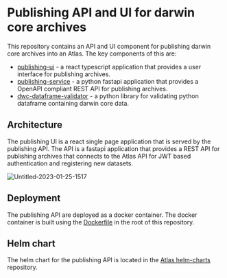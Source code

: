 # Publishing API and UI for darwin core archives

This repository contains an API and UI component for publishing darwin core archives into an Atlas.
The key components of this are:
* [publishing-ui](publishing-ui/README.md) - a react typescript application that provides a user interface for publishing archives.
* [publishing-service](publishing-service/README.md) - a python fastapi application that provides a OpenAPI compliant REST API for publishing archives.
* [dwc-dataframe-validator](https://github.com/AtlasOfLivingAustralia/dwc-dataframe-validator) - a python library for validating python dataframe containing darwin core data.

## Architecture

The publishing UI is a react single page application that is served by the publishing API. 
The API is a fastapi application that provides a REST API for publishing archives that connects to the 
Atlas API for JWT based authentication and registering new datasets.

![Untitled-2023-01-25-1517](https://github.com/AtlasOfLivingAustralia/publishing/assets/444897/5484fcd9-78ea-4caf-8cf8-48cc2a4831de)

## Deployment

The publishing API are deployed as a docker container. 
The docker container is built using the [Dockerfile](publishing-service/Dockerfile) in the root of this repository.

## Helm chart

The helm chart for the publishing API is located in the [Atlas helm-charts](https://github.com/AtlasOfLivingAustralia/helm-charts/tree/develop/publishing-service) repository.
